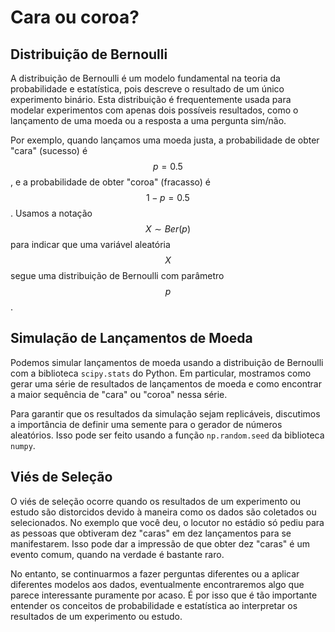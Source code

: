 # Cara ou coroa?

## Distribuição de Bernoulli

A distribuição de Bernoulli é um modelo fundamental na teoria da probabilidade e estatística, pois descreve o resultado de um único experimento binário. Esta distribuição é frequentemente usada para modelar experimentos com apenas dois possíveis resultados, como o lançamento de uma moeda ou a resposta a uma pergunta sim/não.

Por exemplo, quando lançamos uma moeda justa, a probabilidade de obter "cara" (sucesso) é $$p = 0.5$$, e a probabilidade de obter "coroa" (fracasso) é $$1 - p = 0.5$$. Usamos a notação $$X \sim Ber(p)$$ para indicar que uma variável aleatória $$X$$ segue uma distribuição de Bernoulli com parâmetro $$p$$.

## Simulação de Lançamentos de Moeda

Podemos simular lançamentos de moeda usando a distribuição de Bernoulli com a biblioteca `scipy.stats` do Python. Em particular, mostramos como gerar uma série de resultados de lançamentos de moeda e como encontrar a maior sequência de "cara" ou "coroa" nessa série.

Para garantir que os resultados da simulação sejam replicáveis, discutimos a importância de definir uma semente para o gerador de números aleatórios. Isso pode ser feito usando a função `np.random.seed` da biblioteca `numpy`.

## Viés de Seleção

O viés de seleção ocorre quando os resultados de um experimento ou estudo são distorcidos devido à maneira como os dados são coletados ou selecionados. No exemplo que você deu, o locutor no estádio só pediu para as pessoas que obtiveram dez "caras" em dez lançamentos para se manifestarem. Isso pode dar a impressão de que obter dez "caras" é um evento comum, quando na verdade é bastante raro.

No entanto, se continuarmos a fazer perguntas diferentes ou a aplicar diferentes modelos aos dados, eventualmente encontraremos algo que parece interessante puramente por acaso. É por isso que é tão importante entender os conceitos de probabilidade e estatística ao interpretar os resultados de um experimento ou estudo.

